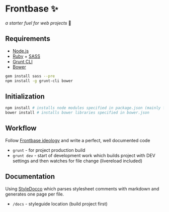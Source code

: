 # Frontbase :sparkles:

*a starter fuel for web projects* :rocket:


## Requirements

* [Node.js](http://nodejs.org/download)
* [Ruby](https://www.ruby-lang.org/en/downloads) + [SASS](http://sass-lang.com/download.html)
* [Grunt CLI](http://gruntjs.com/getting-started)
* [Bower](http://bower.io)

```sh
gem install sass --pre
npm install -g grunt-cli bower
```


## Initialization

```sh
npm install # installs node modules specified in package.json (mainly for Grunt build)
bower install # installs bower libraries specified in bower.json
```


## Workflow

Follow [Frontbase ideology](https://github.com/Clevis/Clevispace/wiki/Frontbase) and write a perfect, well documented code

* `grunt` - for project production build
* `grunt dev` - start of development work which builds project with DEV settings and then watches for file change (livereload included)

## Documentation

Using [StyleDocco](http://jacobrask.github.io/styledocco/) which parses stylesheet comments with markdown and generates one page per file.

* `/docs` - styleguide location (build project first)
